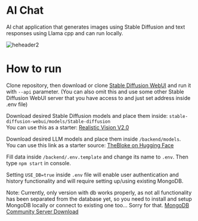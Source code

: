 # AI Chat

AI chat application that generates images using Stable Diffusion and text responses using Llama cpp and can run locally.

![heheader2](https://github.com/jastrz/ai-chat/assets/20701963/a61a5c86-4f27-432e-bf2c-8d4e93681363)

# How to run

Clone repository, then download or clone [Stable Diffusion WebUI](https://github.com/AUTOMATIC1111/stable-diffusion-webui) and run it with `--api` parameter.
(You can also omit this and use some other Stable Diffusion WebUI server that you have access to and just set address inside .env file)

Download desired Stable Diffusion models and place them inside:
`stable-diffusion-webui/models/Stable-diffusion`<br>
You can use this as a starter: [Realistic Vision V2.0](https://huggingface.co/SG161222/Realistic_Vision_V2.0)

Download desired LLM models and place them inside `/backend/models`.<br>
You can use this link as a starter source: [TheBloke on Hugging Face](https://huggingface.co/TheBloke?search_models=GGUF)

Fill data inside `/backend/.env.template` and change its name to `.env`. Then
type `npm start` in console.

Setting `USE_DB=true` inside `.env` file will enable user authentication and history functionality and will require setting up/using existing MongoDB.

Note: Currently, only version with db works properly, as not all functionality has been separated from the database yet, so you need to install and setup MongoDB locally or connect to existing one too... Sorry for that.
[MongoDB Community Server Download](https://www.mongodb.com/try/download/community-kubernetes-operator)
